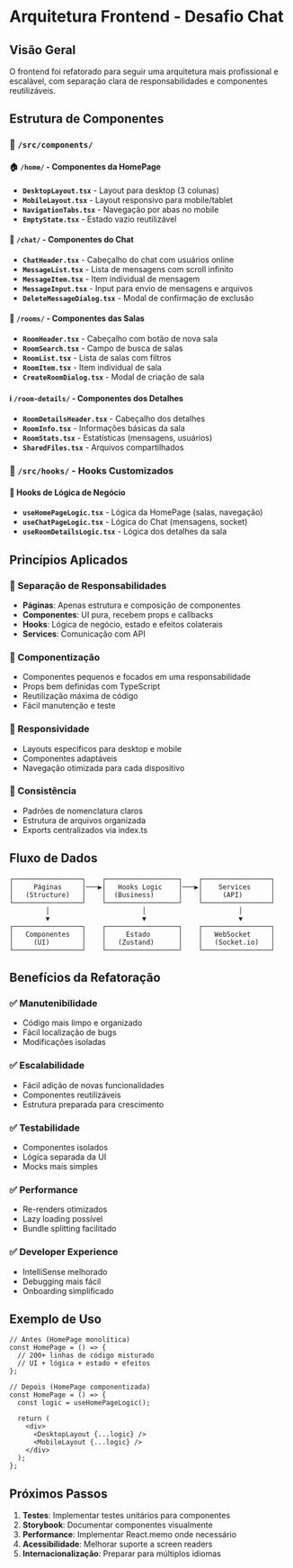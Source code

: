 # Arquitetura Frontend - Desafio Chat

## Visão Geral

O frontend foi refatorado para seguir uma arquitetura mais profissional e escalável, com separação clara de responsabilidades e componentes reutilizáveis.

## Estrutura de Componentes

### 📁 `/src/components/`

#### 🏠 `/home/` - Componentes da HomePage
- **`DesktopLayout.tsx`** - Layout para desktop (3 colunas)
- **`MobileLayout.tsx`** - Layout responsivo para mobile/tablet
- **`NavigationTabs.tsx`** - Navegação por abas no mobile
- **`EmptyState.tsx`** - Estado vazio reutilizável

#### 💬 `/chat/` - Componentes do Chat
- **`ChatHeader.tsx`** - Cabeçalho do chat com usuários online
- **`MessageList.tsx`** - Lista de mensagens com scroll infinito
- **`MessageItem.tsx`** - Item individual de mensagem
- **`MessageInput.tsx`** - Input para envio de mensagens e arquivos
- **`DeleteMessageDialog.tsx`** - Modal de confirmação de exclusão

#### 🏢 `/rooms/` - Componentes das Salas
- **`RoomHeader.tsx`** - Cabeçalho com botão de nova sala
- **`RoomSearch.tsx`** - Campo de busca de salas
- **`RoomList.tsx`** - Lista de salas com filtros
- **`RoomItem.tsx`** - Item individual de sala
- **`CreateRoomDialog.tsx`** - Modal de criação de sala

#### ℹ️ `/room-details/` - Componentes dos Detalhes
- **`RoomDetailsHeader.tsx`** - Cabeçalho dos detalhes
- **`RoomInfo.tsx`** - Informações básicas da sala
- **`RoomStats.tsx`** - Estatísticas (mensagens, usuários)
- **`SharedFiles.tsx`** - Arquivos compartilhados

### 📁 `/src/hooks/` - Hooks Customizados

#### 🎯 Hooks de Lógica de Negócio
- **`useHomePageLogic.tsx`** - Lógica da HomePage (salas, navegação)
- **`useChatPageLogic.tsx`** - Lógica do Chat (mensagens, socket)
- **`useRoomDetailsLogic.tsx`** - Lógica dos detalhes da sala

## Princípios Aplicados

### 🔄 Separação de Responsabilidades
- **Páginas**: Apenas estrutura e composição de componentes
- **Componentes**: UI pura, recebem props e callbacks
- **Hooks**: Lógica de negócio, estado e efeitos colaterais
- **Services**: Comunicação com API

### 🧩 Componentização
- Componentes pequenos e focados em uma responsabilidade
- Props bem definidas com TypeScript
- Reutilização máxima de código
- Fácil manutenção e teste

### 📱 Responsividade
- Layouts específicos para desktop e mobile
- Componentes adaptáveis
- Navegação otimizada para cada dispositivo

### 🎨 Consistência
- Padrões de nomenclatura claros
- Estrutura de arquivos organizada
- Exports centralizados via index.ts

## Fluxo de Dados

```
┌─────────────────┐    ┌──────────────────┐    ┌─────────────────┐
│     Páginas     │───▶│   Hooks Logic    │───▶│    Services     │
│   (Structure)   │    │  (Business)      │    │     (API)       │
└─────────────────┘    └──────────────────┘    └─────────────────┘
         │                       │                       │
         ▼                       ▼                       ▼
┌─────────────────┐    ┌──────────────────┐    ┌─────────────────┐
│   Componentes   │    │     Estado       │    │   WebSocket     │
│     (UI)        │    │   (Zustand)      │    │   (Socket.io)   │
└─────────────────┘    └──────────────────┘    └─────────────────┘
```

## Benefícios da Refatoração

### ✅ Manutenibilidade
- Código mais limpo e organizado
- Fácil localização de bugs
- Modificações isoladas

### ✅ Escalabilidade
- Fácil adição de novas funcionalidades
- Componentes reutilizáveis
- Estrutura preparada para crescimento

### ✅ Testabilidade
- Componentes isolados
- Lógica separada da UI
- Mocks mais simples

### ✅ Performance
- Re-renders otimizados
- Lazy loading possível
- Bundle splitting facilitado

### ✅ Developer Experience
- IntelliSense melhorado
- Debugging mais fácil
- Onboarding simplificado

## Exemplo de Uso

```tsx
// Antes (HomePage monolítica)
const HomePage = () => {
  // 200+ linhas de código misturado
  // UI + lógica + estado + efeitos
};

// Depois (HomePage componentizada)
const HomePage = () => {
  const logic = useHomePageLogic();
  
  return (
    <div>
      <DesktopLayout {...logic} />
      <MobileLayout {...logic} />
    </div>
  );
};
```

## Próximos Passos

1. **Testes**: Implementar testes unitários para componentes
2. **Storybook**: Documentar componentes visualmente
3. **Performance**: Implementar React.memo onde necessário
4. **Acessibilidade**: Melhorar suporte a screen readers
5. **Internacionalização**: Preparar para múltiplos idiomas 